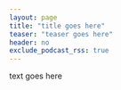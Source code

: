```yaml
---
layout: page
title: "title goes here"
teaser: "teaser goes here"
header: no
exclude_podcast_rss: true
---
```


text goes here
